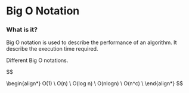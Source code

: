# Big O Notation

### What is it?

Big O notation is used to describe the performance of an algorithm. It describe the execution time required.

Different Big O notations.

$$

\begin{align*}
O(1) \\
O(n) \\
O(log n) \\
O(nlogn) \\
O(n^c) \\
\end{align*}
$$



